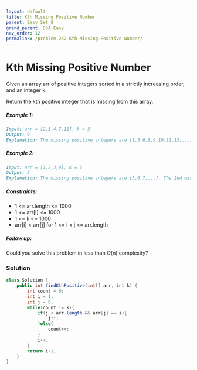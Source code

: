 ```yaml
---
layout: default
title: Kth Missing Positive Number
parent: Easy Set 8
grand_parent: DSA Easy
nav_order: 12
permalink: /problem-232-Kth-Missing-Positive-Number/
---
```

# Kth Missing Positive Number

Given an array arr of positive integers sorted in a strictly increasing order, and an integer k.

Return the kth positive integer that is missing from this array.

##### Example 1:
```markdown
Input: arr = [2,3,4,7,11], k = 5
Output: 9
Explanation: The missing positive integers are [1,5,6,8,9,10,12,13,...]. The 5th missing positive integer is 9.
```
##### Example 2:
```markdown
Input: arr = [1,2,3,4], k = 2
Output: 6
Explanation: The missing positive integers are [5,6,7,...]. The 2nd missing positive integer is 6.
```
##### Constraints:
* 1 <= arr.length <= 1000
* 1 <= arr[i] <= 1000
* 1 <= k <= 1000
* arr[i] < arr[j] for 1 <= i < j <= arr.length

##### Follow up:

Could you solve this problem in less than O(n) complexity?

### Solution
```java
class Solution {
    public int findKthPositive(int[] arr, int k) {
        int count = 0;
        int i = 1;
        int j = 0;
        while(count != k){
            if(j < arr.length && arr[j] == i){
                j++;
            }else{
                count++;
            }
            i++;
        }
        return i-1;
    }
}
```